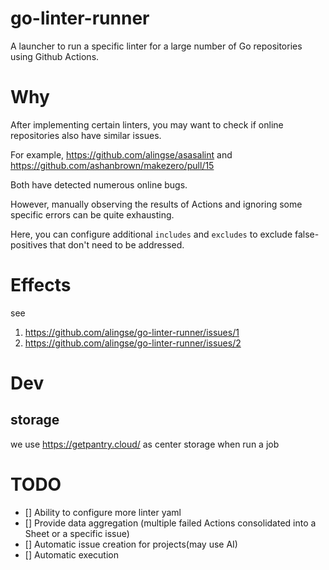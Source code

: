 # go-linter-runner

A launcher to run a specific linter for a large number of Go repositories using Github Actions.

# Why

After implementing certain linters, you may want to check if online repositories also have similar issues.

For example, https://github.com/alingse/asasalint and https://github.com/ashanbrown/makezero/pull/15

Both have detected numerous online bugs.

However, manually observing the results of Actions and ignoring some specific errors can be quite exhausting.

Here, you can configure additional `includes` and `excludes` to exclude false-positives that don't need to be addressed.

# Effects

see
1. https://github.com/alingse/go-linter-runner/issues/1
2. https://github.com/alingse/go-linter-runner/issues/2


# Dev

## storage

we use https://getpantry.cloud/ as center storage when run a job

# TODO

- [] Ability to configure more linter yaml
- [] Provide data aggregation (multiple failed Actions consolidated into a Sheet or a specific issue)
- [] Automatic issue creation for projects(may use AI)
- [] Automatic execution
